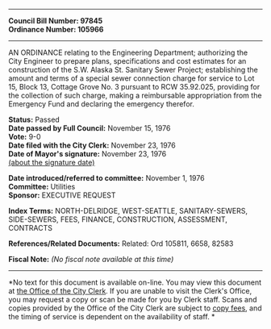* * * * *  
  
**Council Bill Number: [](#h0)[](#h2)97845**   
**Ordinance Number: 105966**  
  
* * * * *  
  
AN ORDINANCE relating to the Engineering Department; authorizing the City Engineer to prepare plans, specifications and cost estimates for an construction of the S.W. Alaska St. Sanitary Sewer Project; establishing the amount and terms of a special sewer connection charge for service to Lot 15, Block 13, Cottage Grove No. 3 pursuant to RCW 35.92.025, providing for the collection of such charge, making a reimbursable appropriation from the Emergency Fund and declaring the emergency therefor.  
  
**Status:** Passed   
**Date passed by Full Council:** November 15, 1976   
**Vote:** 9-0   
**Date filed with the City Clerk:** November 23, 1976   
**Date of Mayor's signature:** November 23, 1976   
[(about the signature date)](/~public/approvaldate.htm)   
  
  
**Date introduced/referred to committee:** November 1, 1976   
**Committee:** Utilities   
**Sponsor:** EXECUTIVE REQUEST   
  
**Index Terms:** NORTH-DELRIDGE, WEST-SEATTLE, SANITARY-SEWERS, SIDE-SEWERS, FEES, FINANCE, CONSTRUCTION, ASSESSMENT, CONTRACTS  
  
**References/Related Documents:** Related: Ord 105811, 6658, 82583  
  
**Fiscal Note:** *(No fiscal note available at this time)*  
  
* * * * *  
  
*No text for this document is available on-line. You may view this document at [the Office of the City Clerk](http://www.seattle.gov/leg/clerk/contactUs.htm). If you are unable to visit the Clerk's Office, you may request a copy or scan be made for you by Clerk staff. Scans and copies provided by the Office of the City Clerk are subject to [copy fees](http://clerk.seattle.gov/~public/clerkfees.htm), and the timing of service is dependent on the availability of staff. *  
  
  

